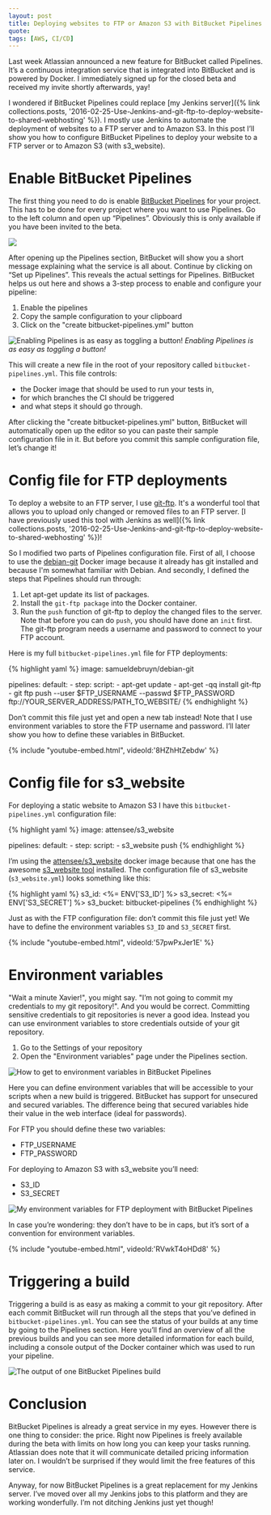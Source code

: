 ```yaml
---
layout: post
title: Deploying websites to FTP or Amazon S3 with BitBucket Pipelines
quote: 
tags: [AWS, CI/CD]
---
```


Last week Atlassian announced a new feature for BitBucket called Pipelines. It’s a continuous integration service that is integrated into BitBucket and is powered by Docker. I immediately signed up for the closed beta and received my invite shortly afterwards, yay!

I wondered if BitBucket Pipelines could replace [my Jenkins server]({% link collections.posts, '2016-02-25-Use-Jenkins-and-git-ftp-to-deploy-website-to-shared-webhosting' %}). I mostly use Jenkins to automate the deployment of websites to a FTP server and to Amazon S3. In this post I’ll show you how to configure BitBucket Pipelines to deploy your website to a FTP server or to Amazon S3 (with s3_website).

<!--more-->

# Enable BitBucket Pipelines
The first thing you need to do is enable [BitBucket Pipelines](https://bitbucket.org/product/features/pipelines) for your project. This has to be done for every project where you want to use Pipelines. Go to the left column and open up “Pipelines”. Obviously this is only available if you have been invited to the beta.

![](/uploads/bitbucket-pipelines-ftp-s3/enable-1.png)

After opening up the Pipelines section, BitBucket will show you a short message explaining what the service is all about. Continue by clicking on “Set up Pipelines”. This reveals the actual settings for Pipelines. BitBucket helps us out here and shows a 3-step process to enable and configure your pipeline:

1. Enable the pipelines
1. Copy the sample configuration to your clipboard
1. Click on the "create bitbucket-pipelines.yml" button

![Enabling Pipelines is as easy as toggling a button!](/uploads/bitbucket-pipelines-ftp-s3/enable-3.png)
*Enabling Pipelines is as easy as toggling a button!*

This will create a new file in the root of your repository called ``bitbucket-pipelines.yml``. This file controls:

* the Docker image that should be used to run your tests in,
* for which branches the CI should be triggered 
* and what steps it should go through.

After clicking the "create bitbucket-pipelines.yml" button, BitBucket will automatically open up the editor so you can paste their sample configuration file in it. But before you commit this sample configuration file, let’s change it!


# Config file for FTP deployments
To deploy a website to an FTP server, I use [git-ftp](https://github.com/git-ftp/git-ftp). It's a wonderful tool that allows you to upload only changed or removed files to an FTP server. [I have previously used this tool with Jenkins as well]({% link collections.posts, '2016-02-25-Use-Jenkins-and-git-ftp-to-deploy-website-to-shared-webhosting' %})!

So I modified two parts of Pipelines configuration file. First of all, I choose to use the [debian-git](https://hub.docker.com/r/samueldebruyn/debian-git/) Docker image because it already has git installed and because I'm somewhat familiar with Debian. And secondly, I defined the steps that Pipelines should run through:

1. Let apt-get update its list of packages.
2. Install the ``git-ftp package`` into the Docker container.
3. Run the ``push`` function of git-ftp to deploy the changed files to the server. Note that before you can do ``push``, you should have done an ``init`` first. The git-ftp program needs a username and password to connect to your FTP account.

Here is my full ``bitbucket-pipelines.yml`` file for FTP deployments:

{% highlight yaml %}
image: samueldebruyn/debian-git

pipelines:
  default:
    - step:
        script:
          - apt-get update
          - apt-get -qq install git-ftp
          - git ftp push --user $FTP_USERNAME --passwd $FTP_PASSWORD ftp://YOUR_SERVER_ADDRESS/PATH_TO_WEBSITE/
{% endhighlight %}

Don’t commit this file just yet and open a new tab instead! Note that I use environment variables to store the FTP username and password. I’ll later show you how to define these variables in BitBucket.

{% include "youtube-embed.html", videoId:'8HZhHtZebdw' %}

# Config file for s3_website
For deploying a static website to Amazon S3 I have this ``bitbucket-pipelines.yml`` configuration file:

{% highlight yaml %}
image: attensee/s3_website

pipelines:
  default:
    - step:
        script:
          - s3_website push
{% endhighlight %}

I’m using the [attensee/s3_website](https://hub.docker.com/r/attensee/s3_website/) docker image because that one has the awesome [s3_website tool](https://github.com/laurilehmijoki/s3_website) installed. The configuration file of s3\_website (``s3_website.yml``) looks something like this:

{% highlight yaml %}
s3_id: <%= ENV['S3_ID'] %>
s3_secret: <%= ENV['S3_SECRET'] %>
s3_bucket: bitbucket-pipelines
{% endhighlight %}

Just as with the FTP configuration file: don’t commit this file just yet! We have to define the environment variables ``S3_ID`` and ``S3_SECRET`` first.

{% include "youtube-embed.html", videoId:'57pwPxJer1E' %}

# Environment variables
"Wait a minute Xavier!", you might say. "I’m not going to commit my credentials to my git repository!". And you would be correct. Committing sensitive credentials to git repositories is never a good idea. Instead you can use environment variables to store credentials outside of your git repository.

1. Go to the Settings of your repository
1. Open the "Environment variables" page under the Pipelines section.

![How to get to environment variables in BitBucket Pipelines](/uploads/bitbucket-pipelines-ftp-s3/env-variables-1.png)

Here you can define environment variables that will be accessible to your scripts when a new build is triggered. BitBucket has support for unsecured and secured variables. The difference being that secured variables hide their value in the web interface (ideal for passwords).

For FTP you should define these two variables:

* FTP_USERNAME
* FTP_PASSWORD

For deploying to Amazon S3 with s3_website you’ll need:

* S3_ID
* S3_SECRET

![My environment variables for FTP deployment with BitBucket Pipelines](/uploads/bitbucket-pipelines-ftp-s3/env-variables-2.png)

In case you’re wondering: they don’t have to be in caps, but it’s sort of a convention for environment variables.

{% include "youtube-embed.html", videoId:'RVwkT4oHDd8' %}


# Triggering a build
Triggering a build is as easy as making a commit to your git repository. After each commit BitBucket will run through all the steps that you’ve defined in ``bitbucket-pipelines.yml``. You can see the status of your builds at any time by going to the Pipelines section. Here you’ll find an overview of all the previous builds and you can see more detailed information for each build, including a console output of the Docker container which was used to run your pipeline.

![The output of one BitBucket Pipelines build](/uploads/bitbucket-pipelines-ftp-s3/build-output.png)


# Conclusion
BitBucket Pipelines is already a great service in my eyes. However there is one thing to consider: the price. Right now Pipelines is freely available during the beta with limits on how long you can keep your tasks running. Atlassian does note that it will communicate detailed pricing information later on. I wouldn’t be surprised if they would limit the free features of this service.

Anyway, for now BitBucket Pipelines is a great replacement for my Jenkins server. I’ve moved over all my Jenkins jobs to this platform and they are working wonderfully. I’m not ditching Jenkins just yet though!

